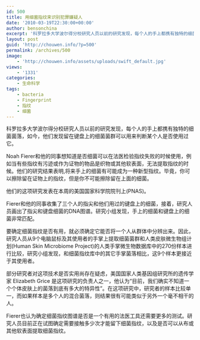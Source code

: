```yaml
---
id: 500
title: 用细菌指纹来识别犯罪嫌疑人
date: '2010-03-19T22:30:00+00:00'
author: bensonchina
excerpt: '科罗拉多大学波尔得分校研究人员以前的研究发现，每个人的手上都携有独特的细菌菌落，如今，他们发现留在键盘上的细菌菌群可以用来判断某个人是否使用过它。Noah Fierer和他的同事想知道是否细菌可以在法医检验指纹失败的时候使用，例如当这些指纹有污迹或作为证物的物品是织物或其他软表面，无法留下指纹。他们的研究结果表明,将来手上的细菌有可能成为一种新型指纹。毕竟，你可以擦除留在证物上的指纹，但是你不可能擦'
layout: post
guid: 'http://chouwen.info/?p=500'
permalink: /archives/500
image:
    - 'http://chouwen.info/assets/uploads/swift_default.jpg'
views:
    - '1331'
categories:
    - 生命科学
tags:
    - bacteria
    - Fingerprint
    - 指纹
    - 细菌
---
```


科罗拉多大学波尔得分校研究人员以前的研究发现，每个人的手上都携有独特的细菌菌落，如今，他们发现留在键盘上的细菌菌群可以用来判断某个人是否使用过它。

Noah Fierer和他的同事想知道是否细菌可以在法医检验指纹失败的时候使用，例如当有些指纹有污迹或作为证物的物品是织物或其他软表面，无法提取指纹的时候。他们的研究结果表明,将来手上的细菌有可能成为一种新型指纹。毕竟，你可以擦除留在证物上的指纹，但是你不可能擦除留在上面的细菌。

他们的这项研究发表在本周的美国国家科学院院刊上(PNAS)。

Fierer和他的同事收集了三个人的指尖和他们用过的键盘上的细菌，接着，研究人员画出了指尖和键盘细菌的DNA图谱。研究小组发现，手上的细菌和键盘上的细菌非常匹配。

要确定细菌指纹是否有用，就必须确定它能否将一个人从群体中分辨出来。因此，研究人员从9个电脑鼠标及其使用者的手掌上提取细菌菌群和人类皮肤微生物组计划(Human Skin Microbiome Project)的人类手掌微生物数据库中的270份样本进行比较，研究小组发现，和细菌指纹库中的其它手掌菌落相比，这9个样本更接近于其使用者。

部分研究者对这项技术是否实用尚存在疑虑，美国国家人类基因组研究所的遗传学家 Elizabeth Grice 是这项研究的负责人之一，他认为“目前，我们确实不知道一个个体皮肤上的菌落到底有多大的特异性”。在这项研究中，研究者的样本比较单一，而如果样本是多个人的混合菌落，则结果很有可能类似于另外一个毫不相干的人。

Fierer也认为确定细菌指纹图谱是否是一个有用的法医工具还需要更多的测试。研究人员目前正在试图确定需要接触多少次才能留下细菌指纹，以及是否可以从布或其他软表面提取细菌指纹。